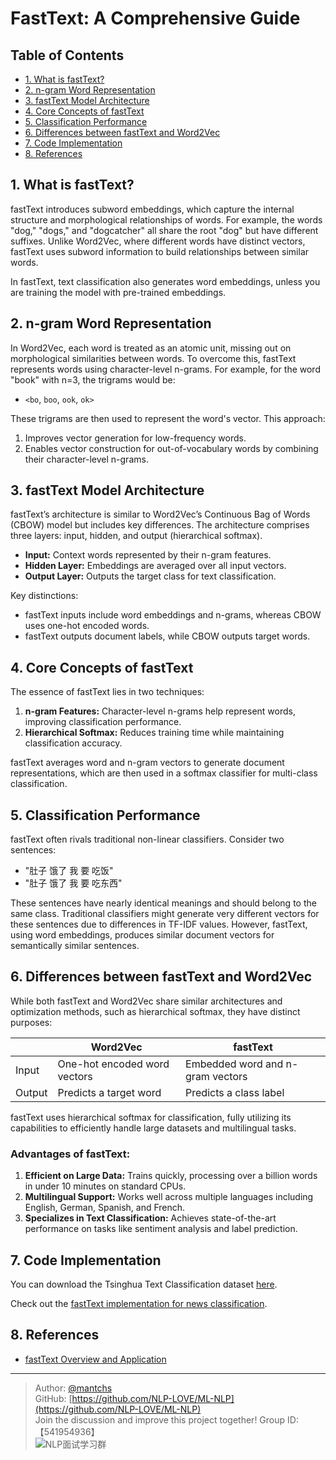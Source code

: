 # FastText: A Comprehensive Guide

## Table of Contents
- [1. What is fastText?](#1-what-is-fasttext)
- [2. n-gram Word Representation](#2-n-gram-word-representation)
- [3. fastText Model Architecture](#3-fasttext-model-architecture)
- [4. Core Concepts of fastText](#4-core-concepts-of-fasttext)
- [5. Classification Performance](#5-classification-performance)
- [6. Differences between fastText and Word2Vec](#6-differences-between-fasttext-and-word2vec)
- [7. Code Implementation](#7-code-implementation)
- [8. References](#8-references)

## 1. What is fastText?

fastText introduces subword embeddings, which capture the internal structure and morphological relationships of words. For example, the words "dog," "dogs," and "dogcatcher" all share the root "dog" but have different suffixes. Unlike Word2Vec, where different words have distinct vectors, fastText uses subword information to build relationships between similar words.

In fastText, text classification also generates word embeddings, unless you are training the model with pre-trained embeddings.

## 2. n-gram Word Representation

In Word2Vec, each word is treated as an atomic unit, missing out on morphological similarities between words. To overcome this, fastText represents words using character-level n-grams. For example, for the word "book" with n=3, the trigrams would be:

- `<bo`, `boo`, `ook`, `ok>`

These trigrams are then used to represent the word's vector. This approach:

1. Improves vector generation for low-frequency words.
2. Enables vector construction for out-of-vocabulary words by combining their character-level n-grams.

## 3. fastText Model Architecture

fastText’s architecture is similar to Word2Vec’s Continuous Bag of Words (CBOW) model but includes key differences. The architecture comprises three layers: input, hidden, and output (hierarchical softmax).

- **Input:** Context words represented by their n-gram features.
- **Hidden Layer:** Embeddings are averaged over all input vectors.
- **Output Layer:** Outputs the target class for text classification.

Key distinctions:
- fastText inputs include word embeddings and n-grams, whereas CBOW uses one-hot encoded words.
- fastText outputs document labels, while CBOW outputs target words.

## 4. Core Concepts of fastText

The essence of fastText lies in two techniques:
1. **n-gram Features:** Character-level n-grams help represent words, improving classification performance.
2. **Hierarchical Softmax:** Reduces training time while maintaining classification accuracy.

fastText averages word and n-gram vectors to generate document representations, which are then used in a softmax classifier for multi-class classification.

## 5. Classification Performance

fastText often rivals traditional non-linear classifiers. Consider two sentences:

- "肚子 饿了 我 要 吃饭"  
- "肚子 饿了 我 要 吃东西"

These sentences have nearly identical meanings and should belong to the same class. Traditional classifiers might generate very different vectors for these sentences due to differences in TF-IDF values. However, fastText, using word embeddings, produces similar document vectors for semantically similar sentences.

## 6. Differences between fastText and Word2Vec

While both fastText and Word2Vec share similar architectures and optimization methods, such as hierarchical softmax, they have distinct purposes:

|      | Word2Vec                             | fastText                              |
| ---- | ------------------------------------ | ------------------------------------- |
| Input | One-hot encoded word vectors        | Embedded word and n-gram vectors      |
| Output| Predicts a target word              | Predicts a class label                |

fastText uses hierarchical softmax for classification, fully utilizing its capabilities to efficiently handle large datasets and multilingual tasks.

### Advantages of fastText:
1. **Efficient on Large Data:** Trains quickly, processing over a billion words in under 10 minutes on standard CPUs.
2. **Multilingual Support:** Works well across multiple languages including English, German, Spanish, and French.
3. **Specializes in Text Classification:** Achieves state-of-the-art performance on tasks like sentiment analysis and label prediction.

## 7. Code Implementation

You can download the Tsinghua Text Classification dataset [here](https://thunlp.oss-cn-qingdao.aliyuncs.com/THUCNews.zip).

Check out the [fastText implementation for news classification](https://github.com/NLP-LOVE/ML-NLP/blob/master/NLP/16.2%20fastText/fastText.ipynb).

## 8. References

- [fastText Overview and Application](http://www.52nlp.cn/fasttext)

---

> Author: [@mantchs](https://github.com/NLP-LOVE/ML-NLP)  
> GitHub: [https://github.com/NLP-LOVE/ML-NLP](https://github.com/NLP-LOVE/ML-NLP)  
> Join the discussion and improve this project together! Group ID: 【541954936】  
> <img border="0" src="http://pub.idqqimg.com/wpa/images/group.png" alt="NLP面试学习群" title="NLP面试学习群">